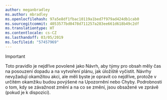 ```yaml
---
author: meganbradley
ms.author: mbradley
ms.openlocfilehash: 97a5e8df1fbac10119a1bed7f979ad424db1cab0
ms.sourcegitcommit: 4053577bd0478d711257a283ee661d618b49c2df
ms.translationtype: HT
ms.contentlocale: cs-CZ
ms.lasthandoff: 03/05/2019
ms.locfileid: "57457969"
---
```

> [!IMPORTANT]
> Toto pravidlo je nejdříve povolené jako Návrh, aby týmy pro obsah měly čas na posouzení dopadu a na vytvoření plánu, jak úložiště vyčistit. Návrhy nevyžadují okamžitou akci, ale měli byste je opravit co nejdříve, protože v určitém okamžiku budou povýšené na Upozornění nebo Chyby. Podrobnosti o tom, kdy se závažnost změní a na co se změní, jsou obsažené ve zprávě (pokud je k dispozici).